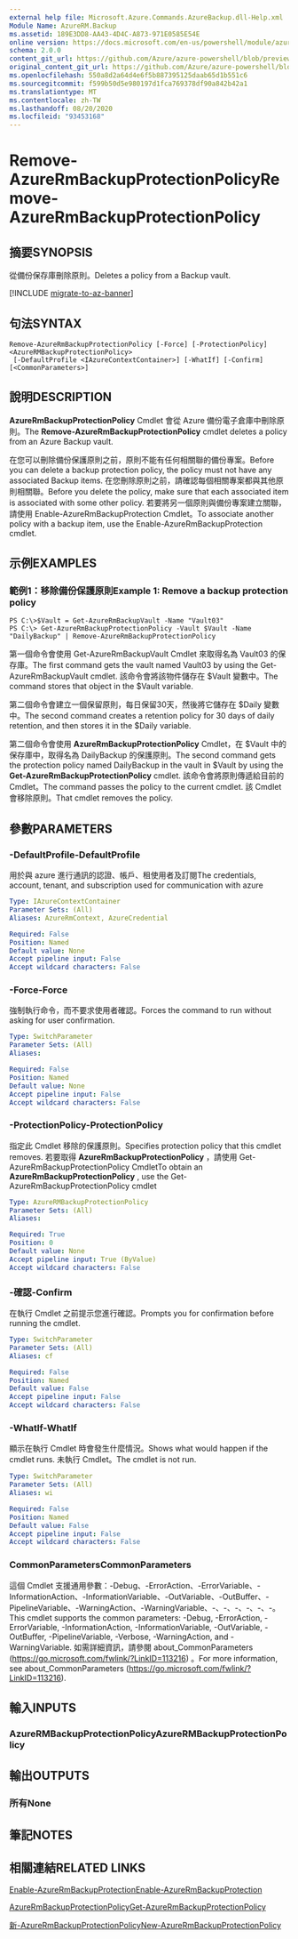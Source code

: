 ```yaml
---
external help file: Microsoft.Azure.Commands.AzureBackup.dll-Help.xml
Module Name: AzureRM.Backup
ms.assetid: 189E3DD8-AA43-4D4C-A873-971E0585E54E
online version: https://docs.microsoft.com/en-us/powershell/module/azurerm.backup/remove-azurermbackupprotectionpolicy
schema: 2.0.0
content_git_url: https://github.com/Azure/azure-powershell/blob/preview/src/ResourceManager/AzureBackup/Commands.AzureBackup/help/Remove-AzureRmBackupProtectionPolicy.md
original_content_git_url: https://github.com/Azure/azure-powershell/blob/preview/src/ResourceManager/AzureBackup/Commands.AzureBackup/help/Remove-AzureRmBackupProtectionPolicy.md
ms.openlocfilehash: 550a8d2a64d4e6f5b887395125daab65d1b551c6
ms.sourcegitcommit: f599b50d5e980197d1fca769378df90a842b42a1
ms.translationtype: MT
ms.contentlocale: zh-TW
ms.lasthandoff: 08/20/2020
ms.locfileid: "93453168"
---
```

# <span data-ttu-id="02c67-101">Remove-AzureRmBackupProtectionPolicy</span><span class="sxs-lookup"><span data-stu-id="02c67-101">Remove-AzureRmBackupProtectionPolicy</span></span>

## <span data-ttu-id="02c67-102">摘要</span><span class="sxs-lookup"><span data-stu-id="02c67-102">SYNOPSIS</span></span>
<span data-ttu-id="02c67-103">從備份保存庫刪除原則。</span><span class="sxs-lookup"><span data-stu-id="02c67-103">Deletes a policy from a Backup vault.</span></span>

[!INCLUDE [migrate-to-az-banner](../../includes/migrate-to-az-banner.md)]

## <span data-ttu-id="02c67-104">句法</span><span class="sxs-lookup"><span data-stu-id="02c67-104">SYNTAX</span></span>

```
Remove-AzureRmBackupProtectionPolicy [-Force] [-ProtectionPolicy] <AzureRMBackupProtectionPolicy>
 [-DefaultProfile <IAzureContextContainer>] [-WhatIf] [-Confirm] [<CommonParameters>]
```

## <span data-ttu-id="02c67-105">說明</span><span class="sxs-lookup"><span data-stu-id="02c67-105">DESCRIPTION</span></span>
<span data-ttu-id="02c67-106">**AzureRmBackupProtectionPolicy** Cmdlet 會從 Azure 備份電子倉庫中刪除原則。</span><span class="sxs-lookup"><span data-stu-id="02c67-106">The **Remove-AzureRmBackupProtectionPolicy** cmdlet deletes a policy from an Azure Backup vault.</span></span>

<span data-ttu-id="02c67-107">在您可以刪除備份保護原則之前，原則不能有任何相關聯的備份專案。</span><span class="sxs-lookup"><span data-stu-id="02c67-107">Before you can delete a backup protection policy, the policy must not have any associated Backup items.</span></span>
<span data-ttu-id="02c67-108">在您刪除原則之前，請確認每個相關專案都與其他原則相關聯。</span><span class="sxs-lookup"><span data-stu-id="02c67-108">Before you delete the policy, make sure that each associated item is associated with some other policy.</span></span>
<span data-ttu-id="02c67-109">若要將另一個原則與備份專案建立關聯，請使用 Enable-AzureRmBackupProtection Cmdlet。</span><span class="sxs-lookup"><span data-stu-id="02c67-109">To associate another policy with a backup item, use the Enable-AzureRmBackupProtection cmdlet.</span></span>

## <span data-ttu-id="02c67-110">示例</span><span class="sxs-lookup"><span data-stu-id="02c67-110">EXAMPLES</span></span>

### <span data-ttu-id="02c67-111">範例1：移除備份保護原則</span><span class="sxs-lookup"><span data-stu-id="02c67-111">Example 1: Remove a backup protection policy</span></span>
```
PS C:\>$Vault = Get-AzureRmBackupVault -Name "Vault03"
PS C:\> Get-AzureRmBackupProtectionPolicy -Vault $Vault -Name "DailyBackup" | Remove-AzureRmBackupProtectionPolicy
```

<span data-ttu-id="02c67-112">第一個命令會使用 Get-AzureRmBackupVault Cmdlet 來取得名為 Vault03 的保存庫。</span><span class="sxs-lookup"><span data-stu-id="02c67-112">The first command gets the vault named Vault03 by using the Get-AzureRmBackupVault cmdlet.</span></span>
<span data-ttu-id="02c67-113">該命令會將該物件儲存在 $Vault 變數中。</span><span class="sxs-lookup"><span data-stu-id="02c67-113">The command stores that object in the $Vault variable.</span></span>

<span data-ttu-id="02c67-114">第二個命令會建立一個保留原則，每日保留30天，然後將它儲存在 $Daily 變數中。</span><span class="sxs-lookup"><span data-stu-id="02c67-114">The second command creates a retention policy for 30 days of daily retention, and then stores it in the $Daily variable.</span></span>

<span data-ttu-id="02c67-115">第二個命令會使用 **AzureRmBackupProtectionPolicy** Cmdlet，在 $Vault 中的保存庫中，取得名為 DailyBackup 的保護原則。</span><span class="sxs-lookup"><span data-stu-id="02c67-115">The second command gets the protection policy named DailyBackup in the vault in $Vault by using the **Get-AzureRmBackupProtectionPolicy** cmdlet.</span></span>
<span data-ttu-id="02c67-116">該命令會將原則傳遞給目前的 Cmdlet。</span><span class="sxs-lookup"><span data-stu-id="02c67-116">The command passes the policy to the current cmdlet.</span></span>
<span data-ttu-id="02c67-117">該 Cmdlet 會移除原則。</span><span class="sxs-lookup"><span data-stu-id="02c67-117">That cmdlet removes the policy.</span></span>

## <span data-ttu-id="02c67-118">參數</span><span class="sxs-lookup"><span data-stu-id="02c67-118">PARAMETERS</span></span>

### <span data-ttu-id="02c67-119">-DefaultProfile</span><span class="sxs-lookup"><span data-stu-id="02c67-119">-DefaultProfile</span></span>
<span data-ttu-id="02c67-120">用於與 azure 進行通訊的認證、帳戶、租使用者及訂閱</span><span class="sxs-lookup"><span data-stu-id="02c67-120">The credentials, account, tenant, and subscription used for communication with azure</span></span>

```yaml
Type: IAzureContextContainer
Parameter Sets: (All)
Aliases: AzureRmContext, AzureCredential

Required: False
Position: Named
Default value: None
Accept pipeline input: False
Accept wildcard characters: False
```

### <span data-ttu-id="02c67-121">-Force</span><span class="sxs-lookup"><span data-stu-id="02c67-121">-Force</span></span>
<span data-ttu-id="02c67-122">強制執行命令，而不要求使用者確認。</span><span class="sxs-lookup"><span data-stu-id="02c67-122">Forces the command to run without asking for user confirmation.</span></span>

```yaml
Type: SwitchParameter
Parameter Sets: (All)
Aliases: 

Required: False
Position: Named
Default value: None
Accept pipeline input: False
Accept wildcard characters: False
```

### <span data-ttu-id="02c67-123">-ProtectionPolicy</span><span class="sxs-lookup"><span data-stu-id="02c67-123">-ProtectionPolicy</span></span>
<span data-ttu-id="02c67-124">指定此 Cmdlet 移除的保護原則。</span><span class="sxs-lookup"><span data-stu-id="02c67-124">Specifies protection policy that this cmdlet removes.</span></span>
<span data-ttu-id="02c67-125">若要取得 **AzureRmBackupProtectionPolicy** ，請使用 Get-AzureRmBackupProtectionPolicy Cmdlet</span><span class="sxs-lookup"><span data-stu-id="02c67-125">To obtain an **AzureRmBackupProtectionPolicy** , use the Get-AzureRmBackupProtectionPolicy cmdlet</span></span>

```yaml
Type: AzureRMBackupProtectionPolicy
Parameter Sets: (All)
Aliases: 

Required: True
Position: 0
Default value: None
Accept pipeline input: True (ByValue)
Accept wildcard characters: False
```

### <span data-ttu-id="02c67-126">-確認</span><span class="sxs-lookup"><span data-stu-id="02c67-126">-Confirm</span></span>
<span data-ttu-id="02c67-127">在執行 Cmdlet 之前提示您進行確認。</span><span class="sxs-lookup"><span data-stu-id="02c67-127">Prompts you for confirmation before running the cmdlet.</span></span>

```yaml
Type: SwitchParameter
Parameter Sets: (All)
Aliases: cf

Required: False
Position: Named
Default value: False
Accept pipeline input: False
Accept wildcard characters: False
```

### <span data-ttu-id="02c67-128">-WhatIf</span><span class="sxs-lookup"><span data-stu-id="02c67-128">-WhatIf</span></span>
<span data-ttu-id="02c67-129">顯示在執行 Cmdlet 時會發生什麼情況。</span><span class="sxs-lookup"><span data-stu-id="02c67-129">Shows what would happen if the cmdlet runs.</span></span>
<span data-ttu-id="02c67-130">未執行 Cmdlet。</span><span class="sxs-lookup"><span data-stu-id="02c67-130">The cmdlet is not run.</span></span>

```yaml
Type: SwitchParameter
Parameter Sets: (All)
Aliases: wi

Required: False
Position: Named
Default value: False
Accept pipeline input: False
Accept wildcard characters: False
```

### <span data-ttu-id="02c67-131">CommonParameters</span><span class="sxs-lookup"><span data-stu-id="02c67-131">CommonParameters</span></span>
<span data-ttu-id="02c67-132">這個 Cmdlet 支援通用參數：-Debug、-ErrorAction、-ErrorVariable、-InformationAction、-InformationVariable、-OutVariable、-OutBuffer、-PipelineVariable、-WarningAction、-WarningVariable、-、-、-、-、-、-。</span><span class="sxs-lookup"><span data-stu-id="02c67-132">This cmdlet supports the common parameters: -Debug, -ErrorAction, -ErrorVariable, -InformationAction, -InformationVariable, -OutVariable, -OutBuffer, -PipelineVariable, -Verbose, -WarningAction, and -WarningVariable.</span></span> <span data-ttu-id="02c67-133">如需詳細資訊，請參閱 about_CommonParameters (https://go.microsoft.com/fwlink/?LinkID=113216) 。</span><span class="sxs-lookup"><span data-stu-id="02c67-133">For more information, see about_CommonParameters (https://go.microsoft.com/fwlink/?LinkID=113216).</span></span>

## <span data-ttu-id="02c67-134">輸入</span><span class="sxs-lookup"><span data-stu-id="02c67-134">INPUTS</span></span>

### <span data-ttu-id="02c67-135">AzureRMBackupProtectionPolicy</span><span class="sxs-lookup"><span data-stu-id="02c67-135">AzureRMBackupProtectionPolicy</span></span>

## <span data-ttu-id="02c67-136">輸出</span><span class="sxs-lookup"><span data-stu-id="02c67-136">OUTPUTS</span></span>

### <span data-ttu-id="02c67-137">所有</span><span class="sxs-lookup"><span data-stu-id="02c67-137">None</span></span>

## <span data-ttu-id="02c67-138">筆記</span><span class="sxs-lookup"><span data-stu-id="02c67-138">NOTES</span></span>

## <span data-ttu-id="02c67-139">相關連結</span><span class="sxs-lookup"><span data-stu-id="02c67-139">RELATED LINKS</span></span>

[<span data-ttu-id="02c67-140">Enable-AzureRmBackupProtection</span><span class="sxs-lookup"><span data-stu-id="02c67-140">Enable-AzureRmBackupProtection</span></span>](./Enable-AzureRmBackupProtection.md)

[<span data-ttu-id="02c67-141">AzureRmBackupProtectionPolicy</span><span class="sxs-lookup"><span data-stu-id="02c67-141">Get-AzureRmBackupProtectionPolicy</span></span>](./Get-AzureRmBackupProtectionPolicy.md)

[<span data-ttu-id="02c67-142">新-AzureRmBackupProtectionPolicy</span><span class="sxs-lookup"><span data-stu-id="02c67-142">New-AzureRmBackupProtectionPolicy</span></span>](./New-AzureRmBackupProtectionPolicy.md)


